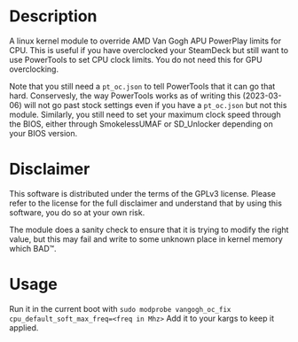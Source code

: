 # Description
A linux kernel module to override AMD Van Gogh APU PowerPlay limits for CPU.
This is useful if you have overclocked your SteamDeck but still want to use
PowerTools to set CPU clock limits. You do not need this for GPU overclocking.

Note that you still need a `pt_oc.json` to tell PowerTools that it can go that
hard. Conservesly, the way PowerTools works as of writing this (2023-03-06) will
not go past stock settings even if you have a `pt_oc.json` but not this module.
Similarly, you still need to set your maximum clock speed through the BIOS,
either through SmokelessUMAF or SD_Unlocker depending on your BIOS version.

# Disclaimer
This software is distributed under the terms of the GPLv3 license. Please refer
to the license for the full disclaimer and understand that by using this
software, you do so at your own risk.

The module does a sanity check to ensure that it is trying to modify the right
value, but this may fail and write to some unknown place in kernel memory which
BAD™.

# Usage
Run it in the current boot with `sudo modprobe vangogh_oc_fix cpu_default_soft_max_freq=<freq in Mhz>`
Add it to your kargs to keep it applied.